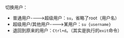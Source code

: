 切换用户：

- 普通用户---->超级用户：`su`，省略了root（用户名）
- 超级用户/其他用户---->某用户：`su {username}`
- 退回到原来的用户：`Ctrl+d`。（其实是执行的`exit`命令）